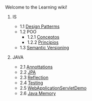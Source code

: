 Welcome to the Learning wiki!

1. IS
   + 1.1 [Design Patterms](https://github.com/ajpaez/Learning/wiki/Design-Patterms)
   + 1.2 POO
     + 1.2.1 [Conceptos](https://github.com/ajpaez/Learning/wiki/Conceptos-generales-POO)
     + 1.2.2 [Principios](https://github.com/ajpaez/Learning/wiki/Principios-del-dise%C3%B1o-orientado-a-objetos)
   + 1.3 [Semantic Versioning](https://github.com/ajpaez/Learning/wiki/Semantic-Versioning)


2. JAVA
   + 2.1 [Annottations](https://github.com/ajpaez/Learning/tree/master/Annottations)
   + 2.2 [JPA](https://github.com/ajpaez/Learning/tree/master/JPA)
   + 2.3 [Reflection](https://github.com/ajpaez/Learning/tree/master/Reflection)
   + 2.4 [Testing](https://github.com/ajpaez/Learning/tree/master/Testing)
   + 2.5 [WebApplicationServletDemo](https://github.com/ajpaez/Learning/tree/master/WebApplicationServletDemo)
   + 2.6 [Java Memory](https://github.com/ajpaez/Learning/wiki/Java-Memory-Model-JMM)